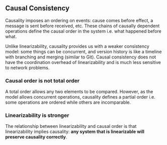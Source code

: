## Causal Consistency

Causality imposes an ordering on events: cause comes before effect, a message is sent before received, etc. These chains of causally dependent operations define the causal order in the system i.e. what happened before what.

Unlike linearizability, causality provides us with a weaker consistency model: some things can be concurrent, and version history is like a timeline with branching and merging (similar to Git). Causal consistency does not have the coordination overhead of linearizability and is much less sensitive to network problems.

### Causal order is not total order

A total order allows any two elements to be compared. However, as the model allows concurrent operations, causality defines a partial order i.e. some operations are ordered while others are incomparable.

### Linearizability is stronger

The relationship between linearizability and causal order is that linearizability implies causality: **any system that is linearizable will preserve causality correctly**.
